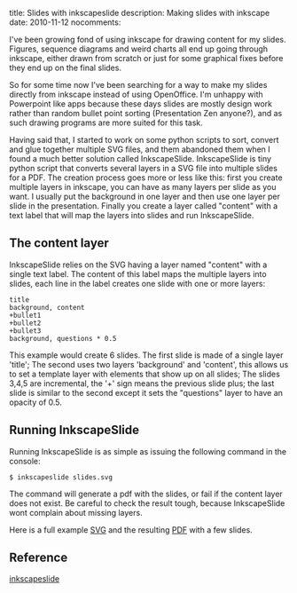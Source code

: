title: Slides with inkscapeslide
description: Making slides with inkscape
date: 2010-11-12
nocomments:

I've been growing fond of using inkscape for drawing content for my slides.
Figures, sequence diagrams and weird charts all end up going through inkscape,
either drawn from scratch or just for some graphical fixes before they end up
on the final slides.

So for some time now I've been searching for a way to make my slides directly from 
inkscape instead of using OpenOffice. I'm unhappy with Powerpoint like apps
because these days slides are mostly design work rather than random bullet
point sorting (Presentation Zen anyone?), and as such drawing programs are more
suited for this task.

Having said that, I started to work on some python scripts to sort, convert and glue together 
multiple SVG files, and them abandoned them when I found a much better solution 
called InkscapeSlide. InkscapeSlide is tiny python script that converts several layers in a 
SVG file into multiple slides for a PDF. The creation process goes more or less like
this: first you create multiple layers in inkscape, you can have as many layers per slide
as you want. I usually put the background in one layer and then use one layer per slide 
in the presentation. Finally you create a layer called "content" with a text label
that will map the layers into slides and run InkscapeSlide.

## The content layer

InkscapeSlide relies on the SVG having a layer named "content" with a single text
label. The content of this label maps the multiple layers into slides, each line
in the label creates one slide with one or more layers:

	title
	background, content
	+bullet1
	+bullet2
	+bullet3
	background, questions * 0.5
	
This example would create 6 slides. The first slide is made of a single layer 'title'; The
second uses two layers 'background' and 'content', this allows us to set a template layer
with elements that show up on all slides; The slides 3,4,5 are incremental, the '+' sign
means the previous slide plus; the last slide is similar to the second except it sets the 
"questions" layer to have an opacity of 0.5.

## Running InkscapeSlide

Running InkscapeSlide is as simple as issuing the following command in the
console:

	
	$ inkscapeslide slides.svg
	
The command will generate a pdf with the slides, or fail if the content layer does not
exist. Be careful to check the result tough, because InkscapeSlide wont complain about
missing layers.

Here is a full example [SVG](http://media.ruiabreu.org/files/2010-11-12-slides-with-inkscape.svg)
and the resulting [PDF](http://media.ruiabreu.org/files/2010-11-12-slides-with-inkscape.pdf) with
a few slides.

## Reference

[inkscapeslide](http://projects.abourget.net/inkscapeslide/)



